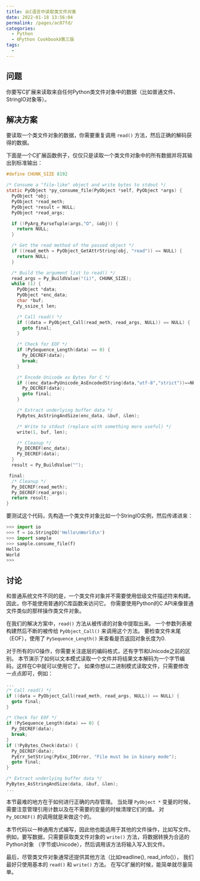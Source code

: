 ```yaml
---
title: 从C语言中读取类文件对象
date: 2022-01-18 13:56:04
permalink: /pages/ac07fd/
categories:
  - Python
  - 《Python Cookbook》第三版
tags:
  - 
---
```


## 问题

你要写C扩展来读取来自任何Python类文件对象中的数据（比如普通文件、StringIO对象等）。

## 解决方案

要读取一个类文件对象的数据，你需要重复调用 `read()` 方法，然后正确的解码获得的数据。

下面是一个C扩展函数例子，仅仅只是读取一个类文件对象中的所有数据并将其输出到标准输出：

```c
#define CHUNK_SIZE 8192

/* Consume a "file-like" object and write bytes to stdout */
static PyObject *py_consume_file(PyObject *self, PyObject *args) {
  PyObject *obj;
  PyObject *read_meth;
  PyObject *result = NULL;
  PyObject *read_args;

  if (!PyArg_ParseTuple(args,"O", &obj)) {
    return NULL;
  }

  /* Get the read method of the passed object */
  if ((read_meth = PyObject_GetAttrString(obj, "read")) == NULL) {
    return NULL;
  }

  /* Build the argument list to read() */
  read_args = Py_BuildValue("(i)", CHUNK_SIZE);
  while (1) {
    PyObject *data;
    PyObject *enc_data;
    char *buf;
    Py_ssize_t len;

    /* Call read() */
    if ((data = PyObject_Call(read_meth, read_args, NULL)) == NULL) {
      goto final;
    }

    /* Check for EOF */
    if (PySequence_Length(data) == 0) {
      Py_DECREF(data);
      break;
    }

    /* Encode Unicode as Bytes for C */
    if ((enc_data=PyUnicode_AsEncodedString(data,"utf-8","strict"))==NULL) {
      Py_DECREF(data);
      goto final;
    }

    /* Extract underlying buffer data */
    PyBytes_AsStringAndSize(enc_data, &buf, &len);

    /* Write to stdout (replace with something more useful) */
    write(1, buf, len);

    /* Cleanup */
    Py_DECREF(enc_data);
    Py_DECREF(data);
  }
  result = Py_BuildValue("");

 final:
  /* Cleanup */
  Py_DECREF(read_meth);
  Py_DECREF(read_args);
  return result;
}
```

要测试这个代码，先构造一个类文件对象比如一个StringIO实例，然后传递进来：

```python
>>> import io
>>> f = io.StringIO('Hello\nWorld\n')
>>> import sample
>>> sample.consume_file(f)
Hello
World
>>>
```

## 讨论

和普通系统文件不同的是，一个类文件对象并不需要使用低级文件描述符来构建。 因此，你不能使用普通的C库函数来访问它。 你需要使用Python的C API来像普通文件类似的那样操作类文件对象。

在我们的解决方案中，`read()` 方法从被传递的对象中提取出来。 一个参数列表被构建然后不断的被传给 `PyObject_Call()` 来调用这个方法。 要检查文件末尾（EOF），使用了 `PySequence_Length()` 来查看是否返回对象长度为0.

对于所有的I/O操作，你需要关注底层的编码格式，还有字节和Unicode之前的区别。 本节演示了如何以文本模式读取一个文件并将结果文本解码为一个字节编码，这样在C中就可以使用它了。 如果你想以二进制模式读取文件，只需要修改一点点即可，例如：

```c
...
/* Call read() */
if ((data = PyObject_Call(read_meth, read_args, NULL)) == NULL) {
  goto final;
}

/* Check for EOF */
if (PySequence_Length(data) == 0) {
  Py_DECREF(data);
  break;
}
if (!PyBytes_Check(data)) {
  Py_DECREF(data);
  PyErr_SetString(PyExc_IOError, "File must be in binary mode");
  goto final;
}

/* Extract underlying buffer data */
PyBytes_AsStringAndSize(data, &buf, &len);
...
```

本节最难的地方在于如何进行正确的内存管理。 当处理 `PyObject *` 变量的时候，需要注意管理引用计数以及在不需要的变量的时候清理它们的值。 对 `Py_DECREF()` 的调用就是来做这个的。

本节代码以一种通用方式编写，因此他也能适用于其他的文件操作，比如写文件。 例如，要写数据，只需要获取类文件对象的 `write()` 方法，将数据转换为合适的Python对象 （字节或Unicode），然后调用该方法将输入写入到文件。

最后，尽管类文件对象通常还提供其他方法（比如readline(), read_info()）， 我们最好只使用基本的 `read()` 和 `write()` 方法。 在写C扩展的时候，能简单就尽量简单。